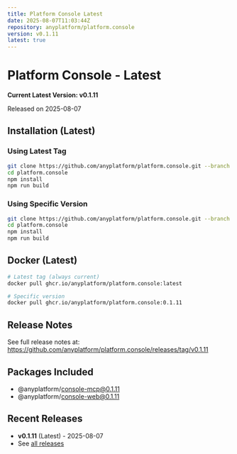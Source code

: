 ```yaml
---
title: Platform Console Latest
date: 2025-08-07T11:03:44Z
repository: anyplatform/platform.console
version: v0.1.11
latest: true
---
```


# Platform Console - Latest

**Current Latest Version: v0.1.11**

Released on 2025-08-07

## Installation (Latest)

### Using Latest Tag
```bash
git clone https://github.com/anyplatform/platform.console.git --branch latest
cd platform.console
npm install
npm run build
```

### Using Specific Version
```bash
git clone https://github.com/anyplatform/platform.console.git --branch v0.1.11
cd platform.console
npm install
npm run build
```

## Docker (Latest)

```bash
# Latest tag (always current)
docker pull ghcr.io/anyplatform/platform.console:latest

# Specific version
docker pull ghcr.io/anyplatform/platform.console:0.1.11
```

## Release Notes

See full release notes at: https://github.com/anyplatform/platform.console/releases/tag/v0.1.11

## Packages Included

- @anyplatform/console-mcp@0.1.11
- @anyplatform/console-web@0.1.11

## Recent Releases

- **v0.1.11** (Latest) - 2025-08-07
- See [all releases](https://github.com/anyplatform/platform.console/releases)
